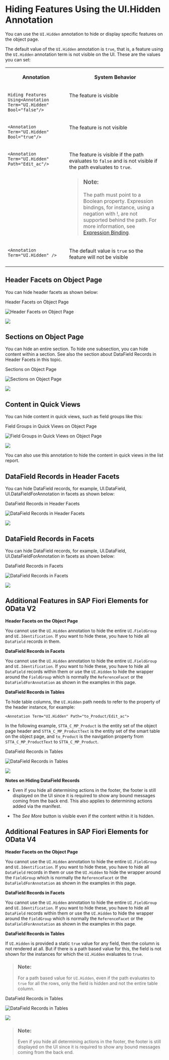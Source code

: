 <!-- loioca00ee45fe344a73998f482cb2e669bb -->

# Hiding Features Using the UI.Hidden Annotation

You can use the `UI.Hidden` annotation to hide or display specific features on the object page.

The default value of the `UI.Hidden` annotation is `true`, that is, a feature using the `UI.Hidden` annotation term is not visible on the UI. These are the values you can set:


<table>
<tr>
<th valign="top">

Annotation



</th>
<th valign="top">

System Behavior



</th>
</tr>
<tr>
<td valign="top">

`Hiding Features Using<Annotation Term="UI.Hidden" Bool="false"/>`



</td>
<td valign="top">

The feature is visible



</td>
</tr>
<tr>
<td valign="top">

`<Annotation Term="UI.Hidden" Bool="true"/>`



</td>
<td valign="top">

The feature is not visible



</td>
</tr>
<tr>
<td valign="top">

`<Annotation Term="UI.Hidden" Path="Edit_ac"/>`



</td>
<td valign="top">

The feature is visible if the path evaluates to `false` and is not visible if the path evaluates to `true`.

> ### Note:  
> The path must point to a Boolean property. Expression bindings, for instance, using a negation with !, are not supported behind the path. For more information, see [Expression Binding](../04_Essentials/expression-binding-daf6852.md).



</td>
</tr>
<tr>
<td valign="top">

`<Annotation Term="UI.Hidden" />` 



</td>
<td valign="top">

The default value is `true` so the feature will not be visible



</td>
</tr>
</table>



<a name="loioca00ee45fe344a73998f482cb2e669bb__section_wr1_hxz_dnb"/>

## Header Facets on Object Page

You can hide header facets as shown below:

   
  
<a name="loioca00ee45fe344a73998f482cb2e669bb__fig_lgg_rc2_rmb"/>Header Facets on Object Page

 ![](images/Header_Facets_OP1_e374fdb.png "Header Facets on Object Page") 

 ![](images/Header_Facets_OP2_d7d9852.png) 



<a name="loioca00ee45fe344a73998f482cb2e669bb__section_ng3_mxz_dnb"/>

## Sections on Object Page

You can hide an entire section. To hide one subsection, you can hide content within a section. See also the section about DataField Records in Header Facets in this topic.

   
  
<a name="loioca00ee45fe344a73998f482cb2e669bb__fig_kkb_d22_rmb"/>Sections on Object Page

 ![](images/Section_Object_Page_1_4d0d970.png "Sections on Object Page") 

 ![](images/Section_Object_Page_2_f9220d6.png) 



<a name="loioca00ee45fe344a73998f482cb2e669bb__section_mxq_rxz_dnb"/>

## Content in Quick Views

You can hide content in quick views, such as field groups like this:

   
  
<a name="loioca00ee45fe344a73998f482cb2e669bb__fig_qwx_c3g_gmb"/>Field Groups in Quick Views on Object Page

 ![](images/Content_in_Quick_Views_1_5ee9d69.png "Field Groups in Quick Views on Object Page") 

 ![](images/Content_in_Quick_Views_2_e620a55.png) 

You can also use this annotation to hide the content in quick views in the list report.



<a name="loioca00ee45fe344a73998f482cb2e669bb__section_ivf_xxz_dnb"/>

## DataField Records in Header Facets

You can hide DataField records, for example, UI.DataField, UI.DataFieldForAnnotation in facets as shown below:

   
  
<a name="loioca00ee45fe344a73998f482cb2e669bb__fig_dks_44g_gmb"/>DataField Records in Header Facets

 ![](images/Header_Facets_1_ba72afc.png "DataField Records in Header Facets") 

 ![](images/Header_Facets_2_2ea0099.png) 



<a name="loioca00ee45fe344a73998f482cb2e669bb__section_odp_cyz_dnb"/>

## DataField Records in Facets

You can hide DataField records, for example, UI.DataField, UI.DataFieldForAnnotation in facets as shown below:

   
  
<a name="loioca00ee45fe344a73998f482cb2e669bb__fig_khy_gh1_nmb"/>DataField Records in Facets

 ![](images/DataField_Records_in_Facets_1_b6dea7a.png "DataField Records in Facets") 

 ![](images/DataField_Records_in_Facets_2_5793f0c.png) 



<a name="loioca00ee45fe344a73998f482cb2e669bb__section_bnn_hyz_dnb"/>

## Additional Features in SAP Fiori Elements for OData V2

**Header Facets on the Object Page**

You cannot use the `UI.Hidden` annotation to hide the entire `UI.FieldGroup` and `UI.Identification`. If you want to hide these, you have to hide all `DataField` records in them.

**DataField Records in Facets**

You cannot use the `UI.Hidden` annotation to hide the entire `UI.FieldGroup` and `UI.Identification`. If you want to hide these, you have to hide all `DataField` records within them or use the `UI.Hidden` to hide the wrapper around the `FieldGroup` which is normally the `ReferenceFacet` or the `DataFieldForAnnotation` as shown in the examples in this page.

**DataField Records in Tables**

To hide table columns, the `UI.Hidden` path needs to refer to the property of the header instance, for example:

`<Annotation Term="UI.Hidden" Path="to_Product/Edit_ac">`

In the following example, `STTA_C_MP_Product` is the entity set of the object page header and `STTA_C_MP_ProductText` is the entity set of the smart table on the object page, and `to_Product` is the navigation property from `STTA_C_MP_ProductText` to `STTA_C_MP_Product`.

  
  
<a name="loioca00ee45fe344a73998f482cb2e669bb__fig_yvs_tqg_gmb"/>DataField Records in Tables

 ![](images/Data_Field_Records_Smart_Tables_74a9d75.png "DataField Records in Tables") 

 ![](images/Data_Field_Records_Smart_Tables_Code_b3c4ac1.png) 

**Notes on Hiding DataField Records**

-   Even if you hide all determining actions in the footer, the footer is still displayed on the UI since it is required to show any bound messages coming from the back end. This also applies to determining actions added via the manifest.

-   The *See More* button is visible even if the content within it is hidden.




<a name="loioca00ee45fe344a73998f482cb2e669bb__section_lvf_5yz_dnb"/>

## Additional Features in SAP Fiori Elements for OData V4

**Header Facets on the Object Page**

You cannot use the `UI.Hidden` annotation to hide the entire `UI.FieldGroup` and `UI.Identification`. If you want to hide these, you have to hide all `DataField` records in them or use the `UI.Hidden` to hide the wrapper around the `FieldGroup` which is normally the `ReferenceFacet` or the `DataFieldForAnnotation` as shown in the examples in this page.

**DataField Records in Facets**

You cannot use the `UI.Hidden` annotation to hide the entire `UI.FieldGroup` and `UI.Identification`. If you want to hide these, you have to hide all `DataField` records within them or use the `UI.Hidden` to hide the wrapper around the `FieldGroup` which is normally the `ReferenceFacet` or the `DataFieldForAnnotation` as shown in the examples in this page.

**DataField Records in Tables**

If `UI.Hidden` is provided a static `true` value for any field, then the column is not rendered at all. But if there is a path based value for this, the field is not shown for the instances for which the `UI.Hidden` evaluates to `true`.

> ### Note:  
> For a path based value for `UI.Hidden`, even if the path evaluates to `true` for all the rows, only the field is hidden and not the entire table column.

  
  
<a name="loioca00ee45fe344a73998f482cb2e669bb__fig_rkj_4rg_gmb"/>DataField Records in Tables

 ![](images/DataFieldRecords1_bd2e691.png "DataField Records in Tables") 

 ![](images/DataFieldRecords2_6783165.png) 

> ### Note:  
> Even if you hide all determining actions in the footer, the footer is still displayed on the UI since it is required to show any bound messages coming from the back end.

